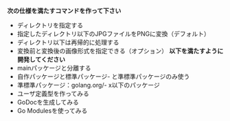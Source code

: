 **次の仕様を満たすコマンドを作って下さい**
- ディレクトリを指定する
- 指定したディレクトリ以下のJPGファイルをPNGに変換（デフォルト）
- ディレクトリ以下は再帰的に処理する
- 変換前と変換後の画像形式を指定できる（オプション）
**以下を満たすように開発してください**
- mainパッケージと分離する
- 自作パッケージと標準パッケージ- と準標準パッケージのみ使う
- 準標準パッケージ：golang.org/- x以下のパッケージ
- ユーザ定義型を作ってみる
- GoDocを生成してみる
- Go Modulesを使ってみる
